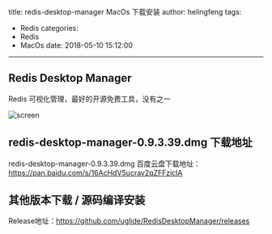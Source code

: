 title: redis-desktop-manager MacOs 下载安装
author: helingfeng
tags:
  - Redis
categories:
  - Redis
  - MacOs
date: 2018-05-10 15:12:00
---
## Redis Desktop Manager

Redis 可视化管理，最好的开源免费工具，没有之一

![screen](/images/screen_14.png)

## redis-desktop-manager-0.9.3.39.dmg 下载地址

redis-desktop-manager-0.9.3.39.dmg
百度云盘下载地址：https://pan.baidu.com/s/16AcHdV5ucrav2qZFFzicIA

## 其他版本下载 / 源码编译安装

Release地址：https://github.com/uglide/RedisDesktopManager/releases









